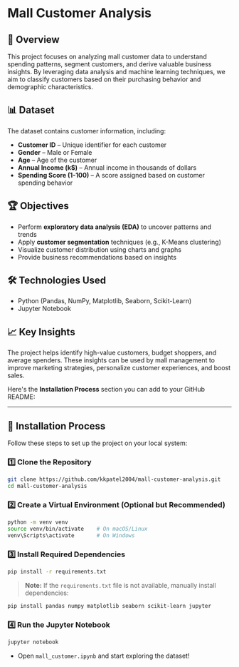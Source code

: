 # Mall Customer Analysis  

## 📌 Overview  
This project focuses on analyzing mall customer data to understand spending patterns, segment customers, and derive valuable business insights. By leveraging data analysis and machine learning techniques, we aim to classify customers based on their purchasing behavior and demographic characteristics.  

## 📊 Dataset  
The dataset contains customer information, including:  
- **Customer ID** – Unique identifier for each customer  
- **Gender** – Male or Female  
- **Age** – Age of the customer  
- **Annual Income (k$)** – Annual income in thousands of dollars  
- **Spending Score (1-100)** – A score assigned based on customer spending behavior  

## 🏆 Objectives  
- Perform **exploratory data analysis (EDA)** to uncover patterns and trends  
- Apply **customer segmentation** techniques (e.g., K-Means clustering)  
- Visualize customer distribution using charts and graphs  
- Provide business recommendations based on insights  

## 🛠️ Technologies Used  
- Python (Pandas, NumPy, Matplotlib, Seaborn, Scikit-Learn)  
- Jupyter Notebook  

## 📈 Key Insights  
The project helps identify high-value customers, budget shoppers, and average spenders. These insights can be used by mall management to improve marketing strategies, personalize customer experiences, and boost sales.  

Here's the **Installation Process** section you can add to your GitHub README:  

---

## 🚀 Installation Process  

Follow these steps to set up the project on your local system:  

### 1️⃣ Clone the Repository  
```bash
git clone https://github.com/kkpatel2004/mall-customer-analysis.git
cd mall-customer-analysis
```

### 2️⃣ Create a Virtual Environment (Optional but Recommended)  
```bash
python -m venv venv
source venv/bin/activate    # On macOS/Linux
venv\Scripts\activate       # On Windows
```

### 3️⃣ Install Required Dependencies  
```bash
pip install -r requirements.txt
```

> **Note:** If the `requirements.txt` file is not available, manually install dependencies:  
```bash
pip install pandas numpy matplotlib seaborn scikit-learn jupyter
```

### 4️⃣ Run the Jupyter Notebook  
```bash
jupyter notebook
```
- Open `mall_customer.ipynb` and start exploring the dataset!  
